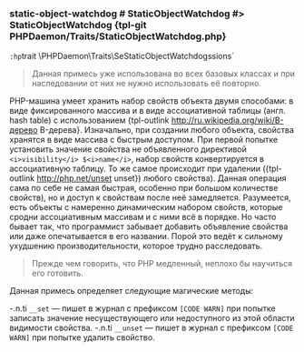 ### static-object-watchdog # StaticObjectWatchdog #> StaticObjectWatchdog {tpl-git PHPDaemon/Traits/StaticObjectWatchdog.php}

`:hp`trait \PHPDaemon\Traits\SeStaticObjectWatchdogssions`

> Данная примесь уже использована во всех базовых классах и при наследовании от них не нужно использовать её повторно.

PHP-машина умеет хранить набор свойств объекта двумя способами: в виде фиксированного массива и в виде ассоциативной таблицы (англ. hash table) с использованием {tpl-outlink http://ru.wikipedia.org/wiki/B-дерево B-дерева}. Изначально, при создании любого объекта, свойства хранятся в виде массива с быстрым доступом. При первой попытке установить значение свойства не объявленного директивой `<i>visibility</i> $<i>name</i>`, набор свойств конвертируется в ассоциативную таблицу. То же самое происходит при удалении ({tpl-outlink http://php.net/unset unset}) любого свойства). Данная операция сама по себе не самая быстрая, особенно при большом количестве свойств), но и доступ к свойствам после неё замедляется. Разумеется, есть объекты с намеренно динамическим набором свойств, которые сродни ассоциативным массивам и с ними всё в порядке. Но часто бывает так, что программист забывает добавить объявление свойства или даже опечатывается в его названии. Порой это ведёт к сильному ухудшению производительности, которое трудно расследовать.

> Прежде чем говорить, что PHP медленный, неплохо бы научиться его готовить.

Данная примесь определяет следующие магические методы:

-.n.ti `__set` — пишет в журнал с префиксом `[CODE WARN]` при попытке записать значение несуществующего или недоступного из этой области видимости свойства. 
-.n.ti `__unset` — пишет в журнал с префиксом `[CODE WARN]` при попытке удалить свойство.
